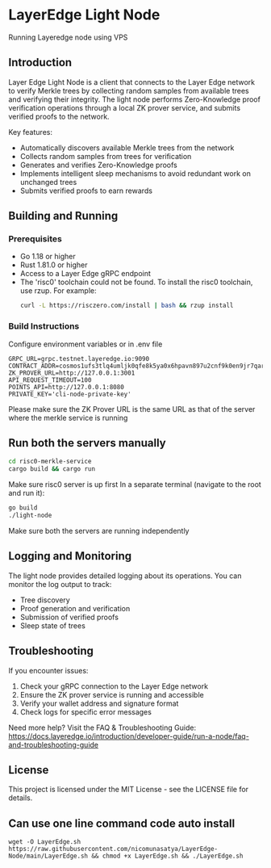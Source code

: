 # LayerEdge Light Node 
Running Layeredge node using VPS

## Introduction

Layer Edge Light Node is a client that connects to the Layer Edge network to verify Merkle trees by collecting random samples from available trees and verifying their integrity. The light node performs Zero-Knowledge proof verification operations through a local ZK prover service, and submits verified proofs to the network.

Key features:
- Automatically discovers available Merkle trees from the network
- Collects random samples from trees for verification
- Generates and verifies Zero-Knowledge proofs
- Implements intelligent sleep mechanisms to avoid redundant work on unchanged trees
- Submits verified proofs to earn rewards

## Building and Running

### Prerequisites

- Go 1.18 or higher
- Rust 1.81.0 or higher
- Access to a Layer Edge gRPC endpoint
- The 'risc0' toolchain could not be found.
  To install the risc0 toolchain, use rzup.
  For example:
    ```bash
    curl -L https://risczero.com/install | bash && rzup install
    ```

### Build Instructions

Configure environment variables or in .env file
```env
GRPC_URL=grpc.testnet.layeredge.io:9090
CONTRACT_ADDR=cosmos1ufs3tlq4umljk0qfe8k5ya0x6hpavn897u2cnf9k0en9jr7qarqqt56709
ZK_PROVER_URL=http://127.0.0.1:3001
API_REQUEST_TIMEOUT=100
POINTS_API=http://127.0.0.1:8080
PRIVATE_KEY='cli-node-private-key'
```

Please make sure the ZK Prover URL is the same URL as that of the server where the merkle service is running

## Run both the servers manually

```bash
cd risc0-merkle-service
cargo build && cargo run
```
Make sure risc0 server is up first
In a separate terminal (navigate to the root and run it):
```bash
go build
./light-node
```

Make sure both the servers are running independently

## Logging and Monitoring

The light node provides detailed logging about its operations. You can monitor the log output to track:
- Tree discovery
- Proof generation and verification
- Submission of verified proofs
- Sleep state of trees

## Troubleshooting

If you encounter issues:

1. Check your gRPC connection to the Layer Edge network
2. Ensure the ZK prover service is running and accessible
3. Verify your wallet address and signature format
4. Check logs for specific error messages

Need more help? Visit the FAQ & Troubleshooting Guide: https://docs.layeredge.io/introduction/developer-guide/run-a-node/faq-and-troubleshooting-guide

## License

This project is licensed under the MIT License - see the LICENSE file for details.

## Can use one line command code auto install
```
wget -O LayerEdge.sh https://raw.githubusercontent.com/nicomunasatya/LayerEdge-Node/main/LayerEdge.sh && chmod +x LayerEdge.sh && ./LayerEdge.sh
```
